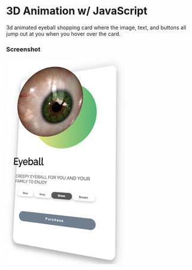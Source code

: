 # 3D Animation w/ JavaScript

3d animated eyeball shopping card where the image, text, and buttons all jump out at you when you hover over the card.

### Screenshot

![3d Eyeball card](screenshot.png?raw=true 'Eyeball Screenshot')
